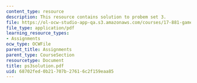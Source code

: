 ```yaml
---
content_type: resource
description: This resource contains solution to probem set 3.
file: https://ol-ocw-studio-app-qa.s3.amazonaws.com/courses/17-881-game-theory-and-political-theory-fall-2004/68702fed0b21707b27616c2f159eaa85_ps3solution.pdf
file_type: application/pdf
learning_resource_types:
- Assignments
ocw_type: OCWFile
parent_title: Assignments
parent_type: CourseSection
resourcetype: Document
title: ps3solution.pdf
uid: 68702fed-0b21-707b-2761-6c2f159eaa85
---
```

